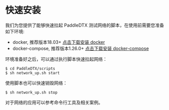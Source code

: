 # 快速安装

我们为您提供了能够快速拉起 PaddleDTX 测试网络的脚本，在使用前需要您准备如下环境:

* docker, 推荐版本18.03+ [点击下载安装 docker](https://docs.docker.com/get-docker/)
* docker-compose, 推荐版本1.26.0+ [点击下载安装 docker-compose](https://github.com/docker/compose/releases)

环境准备好之后，可以通过执行脚本快速拉起网络：
```
$ cd PaddleDTX/scripts
$ sh network_up.sh start
```

使用脚本也可以快速销毁网络：
```
$ sh network_up.sh stop
```

对于网络的应用可以参考命令行工具及相关案例。